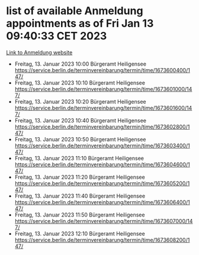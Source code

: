 # list of available Anmeldung appointments as of Fri Jan 13 09:40:33 CET 2023
[Link to Anmeldung website](https://service.berlin.de/terminvereinbarung/termin/tag.php?termin=0&anliegen[]=120686&dienstleisterlist=122210,122217,327316,122219,327312,122227,327314,122231,327346,122243,327348,122252,329742,122260,329745,122262,329748,122254,329751,122271,327278,122273,327274,122277,327276,330436,122280,327294,122282,327290,122284,327292,327539,122291,327270,122285,327266,122286,327264,122296,327268,150230,329760,122301,327282,122297,327286,122294,327284,122312,329763,122314,329775,122304,327330,122311,327334,122309,327332,122281,327352,122279,329772,122276,327324,122274,327326,122267,329766,122246,327318,122251,327320,122257,327322,122208,327298,122226,327300,121362,121364&herkunft=http%3A%2F%2Fservice.berlin.de%2Fdienstleistung%2F120686%2F)
- Freitag, 13. Januar 2023 10:00 Bürgeramt Heiligensee https://service.berlin.de/terminvereinbarung/termin/time/1673600400/147/
- Freitag, 13. Januar 2023 10:10 Bürgeramt Heiligensee https://service.berlin.de/terminvereinbarung/termin/time/1673601000/147/
- Freitag, 13. Januar 2023 10:20 Bürgeramt Heiligensee https://service.berlin.de/terminvereinbarung/termin/time/1673601600/147/
- Freitag, 13. Januar 2023 10:40 Bürgeramt Heiligensee https://service.berlin.de/terminvereinbarung/termin/time/1673602800/147/
- Freitag, 13. Januar 2023 10:50 Bürgeramt Heiligensee https://service.berlin.de/terminvereinbarung/termin/time/1673603400/147/
- Freitag, 13. Januar 2023 11:10 Bürgeramt Heiligensee https://service.berlin.de/terminvereinbarung/termin/time/1673604600/147/
- Freitag, 13. Januar 2023 11:20 Bürgeramt Heiligensee https://service.berlin.de/terminvereinbarung/termin/time/1673605200/147/
- Freitag, 13. Januar 2023 11:40 Bürgeramt Heiligensee https://service.berlin.de/terminvereinbarung/termin/time/1673606400/147/
- Freitag, 13. Januar 2023 11:50 Bürgeramt Heiligensee https://service.berlin.de/terminvereinbarung/termin/time/1673607000/147/
- Freitag, 13. Januar 2023 12:10 Bürgeramt Heiligensee https://service.berlin.de/terminvereinbarung/termin/time/1673608200/147/
